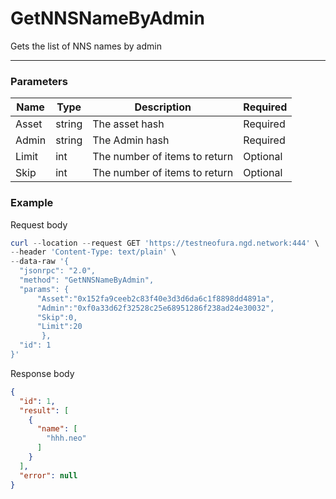 # GetNNSNameByAdmin
Gets the list of NNS names by admin 
<hr>

### Parameters

|    Name    | Type | Description | Required |
| ---------- | --- |    ------    | ----|
| Asset     | string|  The asset hash | Required |
| Admin     | string| The Admin hash | Required |
| Limit    | int|  The number of items to return| Optional|
| Skip    | int|  The number of items to return| Optional |

### Example

Request body

```powershell
curl --location --request GET 'https://testneofura.ngd.network:444' \
--header 'Content-Type: text/plain' \
--data-raw '{
  "jsonrpc": "2.0",
  "method": "GetNNSNameByAdmin",
  "params": {
      "Asset":"0x152fa9ceeb2c83f40e3d3d6da6c1f8898dd4891a",
      "Admin":"0xf0a33d62f32528c25e68951286f238ad24e30032",
      "Skip":0,
      "Limit":20   
       },
  "id": 1
}'
```
Response body

```json
{
  "id": 1,
  "result": [
    {
      "name": [
        "hhh.neo"
      ]
    }
  ],
  "error": null
}
```

